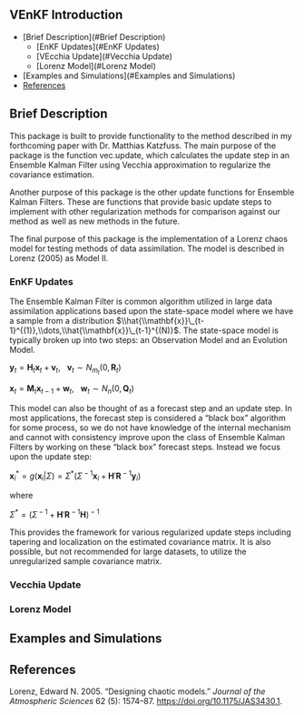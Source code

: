VEnKF Introduction
------------------

- [Brief Description](#Brief Description)
  * [EnKF Updates](#EnKF Updates)
  * [VEcchia Update](#Vecchia Update)
  * [Lorenz Model](#Lorenz Model)
- [Examples and Simulations](#Examples and Simulations)
- [References](#References)



Brief Description
-----------------

This package is built to provide functionality to the method described
in my forthcoming paper with Dr. Matthias Katzfuss. The main purpose of
the package is the function vec.update, which calculates the update step
in an Ensemble Kalman Filter using Vecchia approximation to regularize
the covariance estimation.

Another purpose of this package is the other update functions for
Ensemble Kalman Filters. These are functions that provide basic update
steps to implement with other regularization methods for comparison
against our method as well as new methods in the future.

The final purpose of this package is the implementation of a Lorenz
chaos model for testing methods of data assimilation. The model is
described in Lorenz (2005) as Model II.

### EnKF Updates

The Ensemble Kalman Filter is common algorithm utilized in large data
assimilation applications based upon the state-space model where we have
a sample from a distribution
$\\hat{\\mathbf{x}}\_{t-1}^{(1)},\\dots,\\hat{\\mathbf{x}}\_{t-1}^{(N)}$.
The state-space model is typically broken up into two steps: an
Observation Model and an Evolution Model.

**y**<sub>*t*</sub> = **H**<sub>*t*</sub>**x**<sub>*t*</sub> + **v**<sub>*t*</sub>,   **v**<sub>*t*</sub> ∼ *N*<sub>*m*<sub>*t*</sub></sub>(0, **R**<sub>*t*</sub>)

**x**<sub>*t*</sub> = **M**<sub>*t*</sub>**x**<sub>*t* − 1</sub> + **w**<sub>*t*</sub>,   **w**<sub>*t*</sub> ∼ *N*<sub>*n*</sub>(0, **Q**<sub>*t*</sub>)

This model can also be thought of as a forecast step and an update step.
In most applications, the forecast step is considered a “black box”
algorithm for some process, so we do not have knowledge of the internal
mechanism and cannot with consistency improve upon the class of Ensemble
Kalman Filters by working on these “black box” forecast steps. Instead
we focus upon the update step:

**x**<sub>*i*</sub><sup>\*</sup> = *g*(**x**<sub>*i*</sub>|*Σ*) = *Σ*<sup>\*</sup>(*Σ*<sup> − 1</sup>**x**<sub>*i*</sub> + **H**′**R**<sup> − 1</sup>**y**<sub>*i*</sub>)

where

*Σ*<sup>\*</sup> = (*Σ*<sup> − 1</sup> + **H**′**R**<sup> − 1</sup>**H**)<sup> − 1</sup>

This provides the framework for various regularized update steps
including tapering and localization on the estimated covariance matrix.
It is also possible, but not recommended for large datasets, to utilize
the unregularized sample covariance matrix.

### Vecchia Update

### Lorenz Model

Examples and Simulations
------------------------

References
----------

Lorenz, Edward N. 2005. “Designing chaotic models.” *Journal of the
Atmospheric Sciences* 62 (5): 1574–87.
<https://doi.org/10.1175/JAS3430.1>.
